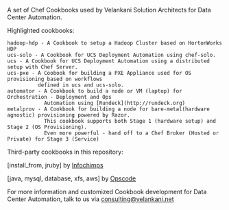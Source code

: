 A set of Chef Cookbooks used by Velankani Solution Architects for Data Center Automation.

Highlighted cookbooks:

	hadoop-hdp - A Cookbook to setup a Hadoop Cluster based on HortonWorks HDP 
	ucs-solo - A Cookbook for UCS Deployment Automation using chef-solo.
	ucs - A Cookbook for UCS Deployment Automation using a distributed setup with Chef Server.
	ucs-pxe - A Coobook for building a PXE Appliance used for OS provisioning based on workflows 
			  defined in ucs and ucs-solo.
	automator - A Cookbook to build a node or VM (laptop) for Orchestration - Deployment and Ops
				Automation using [Rundeck](http://rundeck.org)
	metalprov - A Cookbook for building a node for bare-metal(hardware agnostic) provisioning powered by Razor.
				This cookbook supports both Stage 1 (hardware setup) and Stage 2 (OS Provisioning).
				Even more powerful - hand off to a Chef Broker (Hosted or Private) for Stage 3 (Service)

Third-party cookbooks in this repository:

[install_from, jruby] by [Infochimps](https://github.com/infochimps-labs/ironfan-pantry)

[java, mysql, database, xfs, aws] by [Opscode](https://github.com/opscode/cookbooks)

For more information and customized Cookbook development for Data Center Automation, talk to us via consulting@velankani.net

